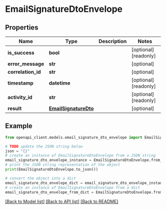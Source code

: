 # EmailSignatureDtoEnvelope


## Properties

Name | Type | Description | Notes
------------ | ------------- | ------------- | -------------
**is_success** | **bool** |  | [optional] [readonly] 
**error_message** | **str** |  | [optional] 
**correlation_id** | **str** |  | [optional] 
**timestamp** | **datetime** |  | [optional] [readonly] 
**activity_id** | **str** |  | [optional] [readonly] 
**result** | [**EmailSignatureDto**](EmailSignatureDto.md) |  | [optional] 

## Example

```python
from openapi_client.models.email_signature_dto_envelope import EmailSignatureDtoEnvelope

# TODO update the JSON string below
json = "{}"
# create an instance of EmailSignatureDtoEnvelope from a JSON string
email_signature_dto_envelope_instance = EmailSignatureDtoEnvelope.from_json(json)
# print the JSON string representation of the object
print(EmailSignatureDtoEnvelope.to_json())

# convert the object into a dict
email_signature_dto_envelope_dict = email_signature_dto_envelope_instance.to_dict()
# create an instance of EmailSignatureDtoEnvelope from a dict
email_signature_dto_envelope_from_dict = EmailSignatureDtoEnvelope.from_dict(email_signature_dto_envelope_dict)
```
[[Back to Model list]](../README.md#documentation-for-models) [[Back to API list]](../README.md#documentation-for-api-endpoints) [[Back to README]](../README.md)


